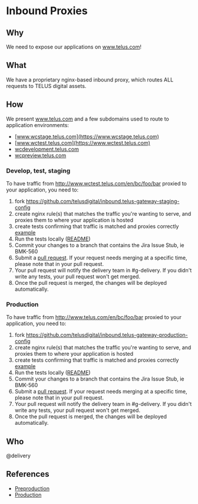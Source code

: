 # Inbound Proxies

## Why

We need to expose our applications on www.telus.com!

## What

We have a proprietary nginx-based inbound proxy, which routes ALL requests to TELUS digital assets.

## How

We present www.telus.com and a few subdomains used to route to application environments:

- [www.wcstage.telus.com](https://www.wcstage.telus.com)
- [www.wctest.telus.com](https://www.wctest.telus.com)
- [wcdevelopment.telus.com](https://wcdevelopment.telus.com)
- [wcpreview.telus.com](https://wcpreview.telus.com)

### Develop, test, staging

To have traffic from http://www.wctest.telus.com/en/bc/foo/bar proxied to your application, you need to:

1. fork https://github.com/telusdigital/inbound.telus-gateway-staging-config
1. create nginx rule(s) that matches the traffic you're wanting to serve, and proxies them to where your application is hosted
1. create tests confirming that traffic is matched and proxies correctly [example](https://github.com/telusdigital/inbound.telus-gateway-staging-config#writing-tests)
1. Run the tests locally ([README](https://github.com/telusdigital/inbound.telus-gateway-staging-config/blob/master/README.md#set-up-everything-and-run-the-tests))
1. Commit your changes to a branch that contains the Jira Issue Stub, ie BMK-560
1. Submit a [pull request](https://github.com/telusdigital/inbound.telus-gateway-staging-config). If your request needs merging at a specific time, please note that in your pull request.
1. Your pull request will notify the delivery team in #g-delivery. If you didn't write any tests, your pull request won't get merged.
1. Once the pull request is merged, the changes will be deployed automatically.

### Production

To have traffic from http://www.telus.com/en/bc/foo/bar proxied to your application, you need to:

1. fork https://github.com/telusdigital/inbound.telus-gateway-production-config
1. create nginx rule(s) that matches the traffic you're wanting to serve, and proxies them to where your application is hosted
1. create tests confirming that traffic is matched and proxies correctly [example](https://github.com/telusdigital/inbound.telus-gateway-production-config#writing-tests)
1. Run the tests locally ([README](https://github.com/telusdigital/inbound.telus-gateway-production-config/blob/master/README.md#set-up-everything-and-run-the-tests))
1. Commit your changes to a branch that contains the Jira Issue Stub, ie BMK-560
1. Submit a [pull request](https://github.com/telusdigital/inbound.telus-gateway-production-config). If your request needs merging at a specific time, please note that in your pull request.
1. Your pull request will notify the delivery team in #g-delivery. If you didn't write any tests, your pull request won't get merged.
1. Once the pull request is merged, the changes will be deployed automatically.

## Who

@delivery

## References

- [Preproduction](https://github.com/telusdigital/inbound.telus-gateway-staging-config)
- [Production](https://github.com/telusdigital/inbound.telus-gateway-production-config)
